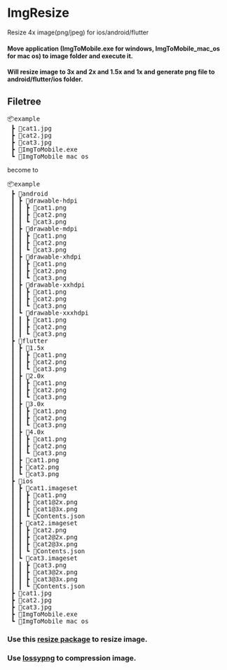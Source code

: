 # ImgResize

Resize 4x image(png/jpeg) for ios/android/flutter

#### Move application (ImgToMobile.exe for windows, ImgToMobile_mac_os for mac os) to image folder and execute it.

#### Will resize image to 3x and 2x and 1.5x and 1x and generate png file to android/flutter/ios folder.

## Filetree

<pre>
📦example
 ┣ 📜cat1.jpg
 ┣ 📜cat2.jpg
 ┣ 📜cat3.jpg
 ┣ 📜ImgToMobile.exe
 ┗ 📜ImgToMobile_mac_os
</pre>

become to

<pre>
📦example
 ┣ 📂android
 ┃ ┣ 📂drawable-hdpi
 ┃ ┃ ┣ 📜cat1.png
 ┃ ┃ ┣ 📜cat2.png
 ┃ ┃ ┗ 📜cat3.png
 ┃ ┣ 📂drawable-mdpi
 ┃ ┃ ┣ 📜cat1.png
 ┃ ┃ ┣ 📜cat2.png
 ┃ ┃ ┗ 📜cat3.png
 ┃ ┣ 📂drawable-xhdpi
 ┃ ┃ ┣ 📜cat1.png
 ┃ ┃ ┣ 📜cat2.png
 ┃ ┃ ┗ 📜cat3.png
 ┃ ┣ 📂drawable-xxhdpi
 ┃ ┃ ┣ 📜cat1.png
 ┃ ┃ ┣ 📜cat2.png
 ┃ ┃ ┗ 📜cat3.png
 ┃ ┗ 📂drawable-xxxhdpi
 ┃ ┃ ┣ 📜cat1.png
 ┃ ┃ ┣ 📜cat2.png
 ┃ ┃ ┗ 📜cat3.png
 ┣ 📂flutter
 ┃ ┣ 📂1.5x
 ┃ ┃ ┣ 📜cat1.png
 ┃ ┃ ┣ 📜cat2.png
 ┃ ┃ ┗ 📜cat3.png
 ┃ ┣ 📂2.0x
 ┃ ┃ ┣ 📜cat1.png
 ┃ ┃ ┣ 📜cat2.png
 ┃ ┃ ┗ 📜cat3.png
 ┃ ┣ 📂3.0x
 ┃ ┃ ┣ 📜cat1.png
 ┃ ┃ ┣ 📜cat2.png
 ┃ ┃ ┗ 📜cat3.png
 ┃ ┣ 📂4.0x
 ┃ ┃ ┣ 📜cat1.png
 ┃ ┃ ┣ 📜cat2.png
 ┃ ┃ ┗ 📜cat3.png
 ┃ ┣ 📜cat1.png
 ┃ ┣ 📜cat2.png
 ┃ ┗ 📜cat3.png
 ┣ 📂ios
 ┃ ┣ 📂cat1.imageset
 ┃ ┃ ┣ 📜cat1.png
 ┃ ┃ ┣ 📜cat1@2x.png
 ┃ ┃ ┣ 📜cat1@3x.png
 ┃ ┃ ┗ 📜Contents.json
 ┃ ┣ 📂cat2.imageset
 ┃ ┃ ┣ 📜cat2.png
 ┃ ┃ ┣ 📜cat2@2x.png
 ┃ ┃ ┣ 📜cat2@3x.png
 ┃ ┃ ┗ 📜Contents.json
 ┃ ┗ 📂cat3.imageset
 ┃ ┃ ┣ 📜cat3.png
 ┃ ┃ ┣ 📜cat3@2x.png
 ┃ ┃ ┣ 📜cat3@3x.png
 ┃ ┃ ┗ 📜Contents.json
 ┣ 📜cat1.jpg
 ┣ 📜cat2.jpg
 ┣ 📜cat3.jpg
 ┣ 📜ImgToMobile.exe
 ┗ 📜ImgToMobile_mac_os
</pre>

### Use this [resize package](https://github.com/nfnt/resize) to resize image.

### Use [lossypng](https://github.com/peterhellberg/lossypng) to compression image.
